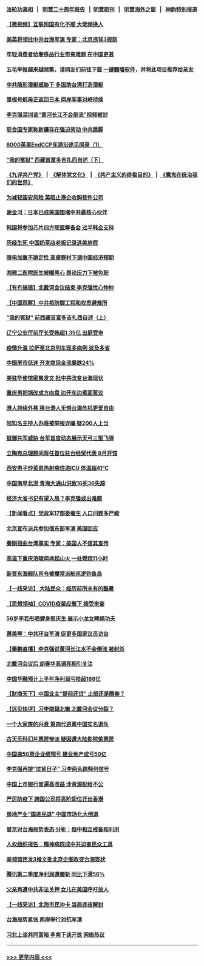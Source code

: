 #### [法轮功真相](https://github.com/gfw-breaker/truth/blob/master/README.md?t=0) &nbsp;&nbsp;|&nbsp;&nbsp; [明慧二十周年报告](https://github.com/gfw-breaker/mh-reports/blob/master/README.md?t=0) &nbsp;&nbsp;|&nbsp;&nbsp;[明慧期刊](https://github.com/gfw-breaker/mh-qikan) &nbsp;&nbsp;|&nbsp;&nbsp; [明慧海外之窗](https://github.com/gfw-breaker/mh-news/blob/master/README.md?t=0) &nbsp;&nbsp;|&nbsp;&nbsp; [神韵特别报道](https://github.com/gfw-breaker/mh-news/blob/master/shenyun.md?t=0)
#### [【微视频】互联网国有化不顺 大佬频换人](../pages/nsc413/n13805352.md?t=08190801) 
#### [美英将领批中共台海军演 专家：北京违背3规则](../pages/nsc413/n13800444.md?t=08190801) 
#### [年轻消费者给奢侈品行业带来难题 在中国更甚](../pages/nsc413/n13805446.md?t=08190801) 
#### 五毛举报越来越频繁，请网友们前往下载 [一键翻墙软件](https://github.com/gfw-breaker/ssr-accounts)，并将此项目推荐给亲友
#### [中共隐形潜艇威胁下 多国助台湾打造潜艇](../pages/nsc413/n13805460.md?t=08190801) 
#### [里根号航母正返回日本 两岸军事对峙持续](../pages/nsc413/n13805423.md?t=08190801) 
#### [李克强深圳谈“黄河长江不会倒流”视频被封](../pages/nsc413/n13805089.md?t=08190801) 
#### [联合国专家称新疆存在强迫劳动 中共跳脚](../pages/nsc413/n13805421.md?t=08190801) 
#### [8000英里EndCCP车游沿途见闻录（1）](../pages/nsc413/n13804859.md?t=08190801) 
#### [“我的冤狱” 西藏首富多吉扎西自述（下）](../pages/nsc413/n13805367.md?t=08190801) 
#### [《九评共产党》](https://github.com/begood0513/9ping.md/blob/master/README.md) &nbsp;|&nbsp; [《解体党文化》](../../../../jtdwh.md/blob/master/README.md)  &nbsp;|&nbsp; [《共产主义的终极目的》](../../../../gczydzjmd.md/blob/master/README.md) &nbsp;|&nbsp; [《魔鬼在统治我们的世界》](../../../../mgztzwmdsj.md/blob/master/README.md) 
#### [为减轻国安风险 英阻止港企收购软件公司](../pages/nsc413/n13805405.md?t=08190801) 
#### [谢金河：日本已成美国围堵中共最核心伙伴](../pages/nsc413/n13805139.md?t=08190801) 
#### [韩国将参加芯片四方联盟筹备会 过半韩企支持](../pages/nsc413/n13805246.md?t=08190801) 
#### [历经生死 中国奶茶店老板记录逃美旅程](../pages/nsc413/n13805185.md?t=08190801) 
#### [限电加重不确定性 高盛野村下调中国经济预期](../pages/nsc413/n13805099.md?t=08190801) 
#### [湘雅二医院医生被曝黑心 舆论压力下被免职](../pages/nsc413/n13805176.md?t=08190801) 
#### [【有冇搞错】北戴河会议结束 李克强忧心忡忡](../pages/nsc413/n13804836.md?t=08190801) 
#### [【中国观察】中共核防御工程和权贵避难所](../pages/nsc413/n13805135.md?t=08190801) 
#### [“我的冤狱” 前西藏首富多吉扎西自述（上）](../pages/nsc413/n13805057.md?t=08190801) 
#### [辽宁公安厅前厅长受贿超1.35亿 出庭受审](../pages/nsc413/n13805170.md?t=08190801) 
#### [疫情升温 拉萨至北京列车现多病例 波及多省](../pages/nsc413/n13805023.md?t=08190801) 
#### [中国房市低迷 开发商现金流暴跌24%](../pages/nsc413/n13805108.md?t=08190801) 
#### [美驻华使馆密集发文 批中共改变台海现状](../pages/nsc413/n13805136.md?t=08190801) 
#### [重庆男把锅改成方向盘 边开车边煮面惹议](../pages/nsc413/n13805147.md?t=08190801) 
#### [港人持续外移 移台港人无惧台海危机更爱自由](../pages/nsc413/n13805074.md?t=08190801) 
#### [陆知名主持人办班被举报诈骗 疑200人上当](../pages/nsc413/n13805100.md?t=08190801) 
#### [抵御共军威胁 台军首度动态展示天弓三型飞弹](../pages/nsc413/n13805024.md?t=08190801) 
#### [立陶宛总理顾问将任首位驻台经贸代表 9月开馆](../pages/nsc413/n13805054.md?t=08190801) 
#### [西安男子炒菜患热射病住进ICU 体温超41℃](../pages/nsc413/n13805038.md?t=08190801) 
#### [中国南旱北涝 青海大通山洪致16死36失踪](../pages/nsc413/n13804928.md?t=08190801) 
#### [经济大省书记有望入局？李克强或出难题](../pages/nsc413/n13804949.md?t=08190801) 
#### [【新闻看点】党政军17部委催生 人口问题多严峻](../pages/nsc413/n13804712.md?t=08190801) 
#### [北京宣布派兵参加俄东部军演 美国回应](../pages/nsc413/n13804899.md?t=08190801) 
#### [秦刚扭曲台湾事实 专家：美国人不信其宣传](../pages/nsc413/n13804889.md?t=08190801) 
#### [高温下重庆涪陵两地起山火 一处燃烧11小时](../pages/nsc413/n13804885.md?t=08190801) 
#### [新晋东海舰队司令被爆常派船巡逻钓鱼岛](../pages/nsc413/n13804758.md?t=08190801) 
#### [【一线采访】 大陆民众：经历前所未有的酷暑](../pages/nsc413/n13804823.md?t=08190801) 
#### [【思想领袖】COVID疫苗应撤下 接受审查](../pages/nsc413/n13793376.md?t=08190801) 
#### [56岁李若彤晒健身照庆生 展示小龙女睡绳功夫](../pages/nsc413/n13804819.md?t=08190801) 
#### [萧美琴：中共环台军演 促更多国家议员访台](../pages/nsc413/n13804789.md?t=08190801) 
#### [【秦鹏直播】李克强说黄河长江水不会倒流 被封杀](../pages/nsc413/n13804811.md?t=08190801) 
#### [北戴河会议后 胡春华高调亮相引关注](../pages/nsc413/n13804807.md?t=08190801) 
#### [中国华融预计上半年净利润亏损超188亿](../pages/nsc413/n13804756.md?t=08190801) 
#### [【财商天下】中国业主“提前还贷” 止损还是圈套？](../pages/nsc413/n13804614.md?t=08190801) 
#### [【远见快评】习李南辕北辙 北戴河会议分裂？](../pages/nsc413/n13804804.md?t=08190801) 
#### [一个大家族的兴衰 第四代逃离中国实名退队](../pages/nsc413/n13804661.md?t=08190801) 
#### [古天乐科幻片票房惨淡 疑因遭大陆影院偷票房](../pages/nsc413/n13804745.md?t=08190801) 
#### [中国逾50房企业绩预亏 建业地产或亏50亿](../pages/nsc413/n13804771.md?t=08190801) 
#### [李克强再提“过紧日子” 习李两头跑释何信号](../pages/nsc413/n13804616.md?t=08190801) 
#### [中国上市银行普遍高收益 涉资源配给不公](../pages/nsc413/n13804794.md?t=08190801) 
#### [严厉防疫下 跨国公司将高阶职位迁出香港](../pages/nsc413/n13804761.md?t=08190801) 
#### [房地产业“国进民退” 中国市场化大倒退](../pages/nsc413/n13804783.md?t=08190801) 
#### [普京对台海局势表态 分析：俄中相互戒备和利用](../pages/nsc413/n13804733.md?t=08190801) 
#### [人权组织报告：精神病院成中共迫害民众工具](../pages/nsc413/n13804311.md?t=08190801) 
#### [美领馆连发3推文批北京企图改变台海现状](../pages/nsc413/n13804730.md?t=08190801) 
#### [腾讯第二季度净利润遭腰斩 同比下滑56%](../pages/nsc413/n13804704.md?t=08190801) 
#### [父亲再遭中共非法关押 女儿在美国呼吁放人](../pages/nsc413/n13804643.md?t=08190801) 
#### [【一线采访】北海市民冲卡 当局连夜解封](../pages/nsc413/n13804394.md?t=08190801) 
#### [台海局势紧张 两岸举行对抗军演](../pages/nsc413/n13804662.md?t=08190801) 
#### [习北上谈共同富裕 李南下谈开放 网络热议](../pages/nsc413/n13804645.md?t=08190801) 

----
#### [ >>> 更早内容 <<< ](../indexes/nsc413-earlier.md)
